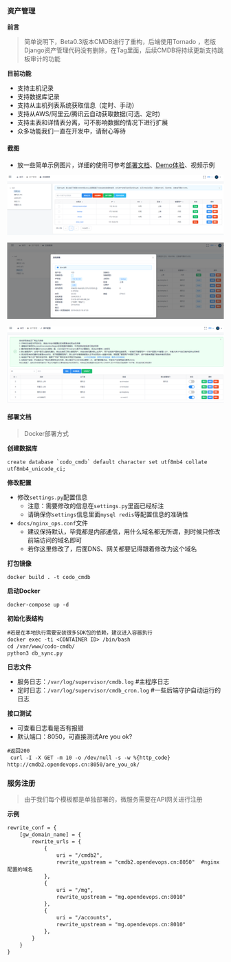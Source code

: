 ### 资产管理


**前言**
>  简单说明下，Beta0.3版本CMDB进行了重构，后端使用Tornado ，老版Django资产管理代码没有删除，在Tag里面，后续CMDB将持续更新支持跳板审计的功能


**目前功能**  

- 支持主机记录
- 支持数据库记录
- 支持从主机列表系统获取信息（定时、手动）
- 支持从AWS/阿里云/腾讯云自动获取数据(可选、定时)
- 支持主表和详情表分离，可不影响数据的情况下进行扩展
- 众多功能我们一直在开发中，请耐心等待

#### 截图

- 放一些简单示例图片，详细的使用可参考[部署文档](http://docs.opendevops.cn/zh/latest/codo-cmdb.html)、[Demo体验](https://demo.opendevops.cn/login)、视频示例  

![](./static/images/cmdb_host_list.png)  

![](./static/images/cmdb_server_detail.png)  

![](./static/images/cmdb_asset_config.png)

#### 部署文档

> Docker部署方式

**创建数据库**

```
create database `codo_cmdb` default character set utf8mb4 collate utf8mb4_unicode_ci;
```
**修改配置**

- 修改`settings.py`配置信息
  - 注意：需要修改的信息在`settings.py`里面已经标注
  - 请确保你`settings`信息里面`mysql redis`等配置信息的准确性
- `docs/nginx_ops.conf`文件
   - 建议保持默认，毕竟都是内部通信，用什么域名都无所谓，到时候只修改前端访问的域名即可
   - 若你这里修改了，后面DNS、网关都要记得跟着修改为这个域名



**打包镜像**

```
docker build . -t codo_cmdb
```

**启动Docker**

```
docker-compose up -d
```

**初始化表结构**

```
#若是在本地执行需要安装很多SDK包的依赖，建议进入容器执行
docker exec -ti <CONTAINER ID> /bin/bash 
cd /var/www/codo-cmdb/
python3 db_sync.py
```

**日志文件**
- 服务日志：`/var/log/supervisor/cmdb.log`  #主程序日志
- 定时日志：`/var/log/supervisor/cmdb_cron.log` #一些后端守护自动运行的日志

**接口测试**

- 可查看日志看是否有报错
- 默认端口：8050，可直接测试Are you ok?
```
#返回200
 curl -I -X GET -m 10 -o /dev/null -s -w %{http_code} http://cmdb2.opendevops.cn:8050/are_you_ok/
```



### 服务注册

>  由于我们每个模板都是单独部署的，微服务需要在API网关进行注册

**示例**

```
rewrite_conf = {
    [gw_domain_name] = {
        rewrite_urls = {
            {
                uri = "/cmdb2",
                rewrite_upstream = "cmdb2.opendevops.cn:8050"  #nginx配置的域名
            },
            {
                uri = "/mg",
                rewrite_upstream = "mg.opendevops.cn:8010"
            },
            {
                uri = "/accounts",
                rewrite_upstream = "mg.opendevops.cn:8010"
            },
        }
    }
}
```
